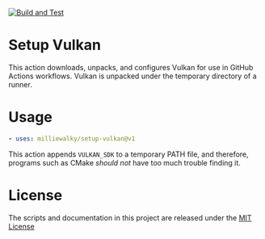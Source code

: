 [![Build and Test](https://github.com/milliewalky/setup-vulkan/actions/workflows/sample.yml/badge.svg)](https://github.com/milliewalky/setup-vulkan/actions/workflows/sample.yml)

# Setup Vulkan

This action downloads, unpacks, and configures Vulkan for use in GitHub Actions workflows. Vulkan is unpacked under the temporary directory of a runner.

# Usage

<!-- start usage -->
```yaml
- uses: milliewalky/setup-vulkan@v1
```
<!-- end usage -->

This action appends `VULKAN_SDK` to a temporary PATH file, and therefore, programs such as CMake _should not_ have too much trouble finding it.

# License

The scripts and documentation in this project are released under the [MIT License](LICENSE)
